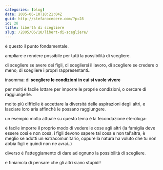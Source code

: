 ```yaml
---
categories: [blog]
date: 2005-06-10T10:21:04Z
guid: http://stefanocecere.com/?p=28
id: 28
title: libertà di scegliere
slug: /2005/06/10/libert-di-scegliere/
---
```


è questo il punto fondamentale.

ampliare e rendere possibile per tutti la possibilità di scegliere.

di scegliere se avere dei figli, di scegliersi il lavoro, di scegliere se credere o meno, di scegliere i propri rappresentanti..

insomma: di <span style="font-weight: bold">scegliere le condizioni in cui si vuole vivere</span>

per molti è facile lottare per imporre le proprie condizioni, o cercare di raggiungerle.
  
molto pi&#xf9; difficile è accettare la diversità delle aspirazioni degli altri, e lasciare loro aria affinchè le possano raggiungere.

un esempio molto attuale su questo tema è la fecondazione eterologa:
  
è facile imporre il proprio modo di vedere le cose agli altri (la famiglia deve essere cos&#xec; e non cosà, i figli devono sapere tal cosa e non tal'altra, è meglio se adotti un extracomunitario, oppure la natura ha voluto che tu non abbia figli e quindi non ne avrai..)
  
diverso è l'atteggiamento di dare ad ognuno la possibilità di scegliere.

e finiamola di pensare che gli altri siano stupidi!